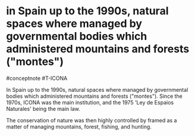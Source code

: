 # in Spain up to the 1990s, natural spaces where managed by governmental  bodies which administered mountains and forests ("montes")
#conceptnote #T-ICONA


In Spain up to the 1990s, natural spaces where managed by governmental  bodies which administered mountains and forests ("montes"). Since the 1970s, ICONA was the main institution, and the 1975 'Ley de Espaios Naturales' being the main law.

The conservation of nature was then highly controlled by framed as a matter of managing mountains, forest, fishing, and hunting. 